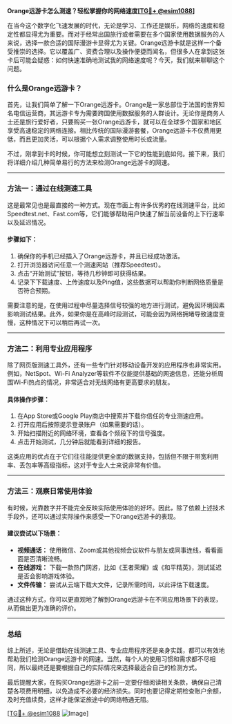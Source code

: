 **Orange远游卡怎么测速？轻松掌握你的网络速度[[TG💪+ @esim1088](https://t.me/s/esim1088)]**

在当今这个数字化飞速发展的时代，无论是学习、工作还是娱乐，网络的速度和稳定性都显得尤为重要。而对于经常出国旅行或者需要在多个国家使用数据服务的人来说，选择一款合适的国际漫游卡显得尤为关键。Orange远游卡就是这样一个备受推崇的选择。它以覆盖广、资费合理以及操作便捷而闻名，但很多人在拿到这张卡后可能会疑惑：如何快速准确地测试我的网络速度呢？今天，我们就来聊聊这个问题。

### **什么是Orange远游卡？**

首先，让我们简单了解一下Orange远游卡。Orange是一家总部位于法国的世界知名电信运营商，其远游卡专为需要跨国使用数据服务的人群设计。无论你是商务人士还是旅行爱好者，只要购买一张Orange远游卡，就可以在全球多个国家和地区享受高速稳定的网络连接。相比传统的国际漫游套餐，Orange远游卡不仅费用更低，而且更加灵活，可以根据个人需求调整使用时长或流量。

不过，刚拿到卡的时候，你可能想立刻测试一下它的性能到底如何。接下来，我们将详细介绍几种简单易行的方法来检测Orange远游卡的网速。

---

### **方法一：通过在线测速工具**

这是最常见也是最直接的一种方式。现在市面上有许多优秀的在线测速平台，比如Speedtest.net、Fast.com等，它们能够帮助用户快速了解当前设备的上下行速率以及延迟情况。

#### **步骤如下：**
1. 确保你的手机已经插入了Orange远游卡，并且已经成功激活。
2. 打开浏览器访问任意一个测速网站（推荐Speedtest）。
3. 点击“开始测试”按钮，等待几秒钟即可获得结果。
4. 记录下下载速度、上传速度以及Ping值，这些数据可以帮助你判断网络质量是否符合预期。

需要注意的是，在使用过程中尽量选择信号较强的地方进行测试，避免因环境因素影响测试结果。此外，如果你是在高峰时段测试，可能会因为网络拥堵导致速度变慢，这种情况下可以稍后再试一次。

---

### **方法二：利用专业应用程序**

除了网页版测速工具外，还有一些专门针对移动设备开发的应用程序也非常实用。例如，NetSpot、Wi-Fi Analyzer等软件不仅能提供基础的网速信息，还能分析周围Wi-Fi热点的情况，非常适合对无线网络有更高要求的朋友。

#### **具体操作步骤：**
1. 在App Store或Google Play商店中搜索并下载你信任的专业测速应用。
2. 打开应用后按照提示登录账户（如果需要的话）。
3. 开始扫描附近的网络环境，查看各个频段下的信号强度。
4. 点击开始测试，几分钟后就能看到详细的报告。

这类应用的优点在于它们往往能提供更全面的数据支持，包括但不限于带宽利用率、丢包率等高级指标，这对于专业人士来说非常有价值。

---

### **方法三：观察日常使用体验**

有时候，光靠数字并不能完全反映实际使用体验的好坏。因此，除了依赖上述技术手段外，还可以通过实际操作来感受一下Orange远游卡的表现。

#### **建议尝试以下场景：**
- **视频通话：** 使用微信、Zoom或其他视频会议软件与朋友或同事连线，看看画面是否清晰流畅。
- **在线游戏：** 下载一款热门网游，比如《王者荣耀》或《和平精英》，测试延迟是否会影响游戏体验。
- **文件传输：** 尝试从云端下载大文件，记录所需时间，以此评估下载速度。

通过这种方式，你可以更直观地了解到Orange远游卡在不同应用场景下的表现，从而做出更为准确的评价。

---

### **总结**

综上所述，无论是借助在线测速工具、专业应用程序还是亲身实践，都可以有效地帮助我们检测Orange远游卡的网速。当然，每个人的使用习惯和需求都不尽相同，所以最终还是要根据自己的实际情况来选择最适合自己的检测方式。

最后提醒大家，在购买Orange远游卡之前一定要仔细阅读相关条款，确保自己清楚各项费用明细，以免造成不必要的经济损失。同时也要记得定期检查账户余额，及时充值续费，这样才能保证旅途中的网络畅通无阻。

[[TG💪+ @esim1088](https://t.me/s/esim1088) ![Image](https://i.postimg.cc/4NQfJmqS/Snipaste-2025-05-13-00-14-12.png)]